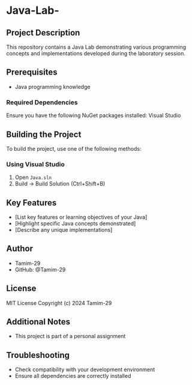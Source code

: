 # Java-Lab-

## Project Description
This repository contains a Java Lab demonstrating various programming concepts and implementations developed during the laboratory session.

## Prerequisites
- Java programming knowledge

### Required Dependencies
Ensure you have the following NuGet packages installed: Visual Studio 

## Building the Project
To build the project, use one of the following methods:

### Using Visual Studio
1. Open `Java.sln`
2. Build → Build Solution (Ctrl+Shift+B)

## Key Features
- [List key features or learning objectives of your Java]
- [Highlight specific Java concepts demonstrated]
- [Describe any unique implementations]

## Author
- Tamim-29
- GitHub: @Tamim-29

## License
MIT License
Copyright (c) 2024 Tamim-29

## Additional Notes
- This project is part of a personal assignment
 
## Troubleshooting
- Check compatibility with your development environment
- Ensure all dependencies are correctly installed
```
